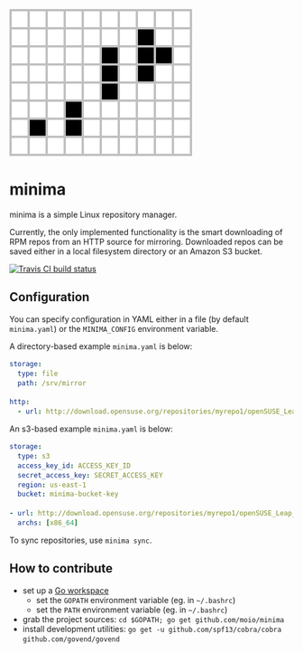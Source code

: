 ![Minimal infinitely-growing pattern in Conway's Game of Life](doc/minimal.svg)


# minima
minima is a simple Linux repository manager.

Currently, the only implemented functionality is the smart downloading of RPM repos from an HTTP source for mirroring. Downloaded repos can be saved either in a local filesystem directory or an Amazon S3 bucket.

[![Travis CI build status](https://travis-ci.org/moio/minima.svg?branch=master)](https://travis-ci.org/moio/minima)

## Configuration

You can specify configuration in YAML either in a file (by default `minima.yaml`) or the `MINIMA_CONFIG` environment variable.

A directory-based example `minima.yaml` is below:
```yaml
storage:
  type: file
  path: /srv/mirror

http:
  - url: http://download.opensuse.org/repositories/myrepo1/openSUSE_Leap_42.3/
```

An s3-based example `minima.yaml` is below:
```yaml
storage:
  type: s3
  access_key_id: ACCESS_KEY_ID
  secret_access_key: SECRET_ACCESS_KEY
  region: us-east-1
  bucket: minima-bucket-key

- url: http://download.opensuse.org/repositories/myrepo1/openSUSE_Leap_42.3/
  archs: [x86_64]
```

To sync repositories, use `minima sync`.

## How to contribute

 - set up a [Go workspace](https://golang.org/doc/code.html)
   - set the `GOPATH` environment variable (eg. in `~/.bashrc`)
   - set the `PATH` environment variable (eg. in `~/.bashrc`)
 - grab the project sources: `cd $GOPATH; go get github.com/moio/minima`
 - install development utilities: `go get -u github.com/spf13/cobra/cobra github.com/govend/govend`
